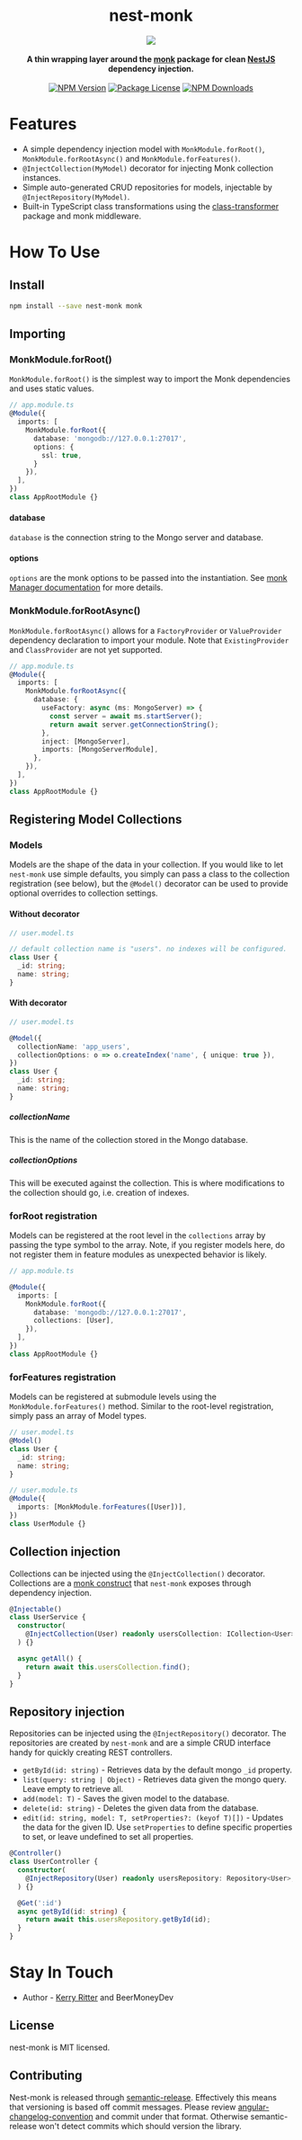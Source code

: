 <h1 align="center">nest-monk</h1>
<div align="center">
  <img src="https://beermoneydev-assets.s3.amazonaws.com/nest-monk-logo.png" />
</div>
<br />
<div align="center">
  <strong>A thin wrapping layer around the <a href="https://automattic.github.io/monk/" target="_blank">monk</a> package for clean <a href="https://github.com/nestjs">NestJS</a> dependency injection.</strong>
</div>
<br />
<div align="center">
<a href="https://www.npmjs.com/package/nest-monk"><img src="https://img.shields.io/npm/v/nest-monk.svg" alt="NPM Version" /></a>
<a href="https://www.npmjs.com/package/nest-monk"><img src="https://img.shields.io/npm/l/nest-monk.svg" alt="Package License" /></a>
<a href="https://www.npmjs.com/package/nest-monk"><img src="https://img.shields.io/npm/dm/nest-monk.svg" alt="NPM Downloads" /></a>
</div>

# Features

* A simple dependency injection model with `MonkModule.forRoot()`, `MonkModule.forRootAsync()` and `MonkModule.forFeatures()`.
* `@InjectCollection(MyModel)` decorator for injecting Monk collection instances.
* Simple auto-generated CRUD repositories for models, injectable by `@InjectRepository(MyModel)`.
* Built-in TypeScript class transformations using the <a href="https://github.com/typestack/class-transformer">class-transformer</a> package and monk middleware.

# How To Use

## Install

```bash
npm install --save nest-monk monk
```

## Importing

### MonkModule.forRoot()

`MonkModule.forRoot()` is the simplest way to import the Monk dependencies and uses static values.

```ts
// app.module.ts
@Module({
  imports: [
    MonkModule.forRoot({
      database: 'mongodb://127.0.0.1:27017',
      options: {
        ssl: true,
      }
    }),
  ],
})
class AppRootModule {}
```

#### database

`database` is the connection string to the Mongo server and database.

#### options

`options` are the monk options to be passed into the instantiation. See <a href="https://automattic.github.io/monk/docs/manager/">monk Manager documentation</a> for more details.

### MonkModule.forRootAsync()

`MonkModule.forRootAsync()` allows for a `FactoryProvider` or `ValueProvider` dependency declaration to import your module. Note that `ExistingProvider` and `ClassProvider` are not yet supported.

```ts
// app.module.ts
@Module({
  imports: [
    MonkModule.forRootAsync({
      database: {
        useFactory: async (ms: MongoServer) => {
          const server = await ms.startServer();
          return await server.getConnectionString();
        },
        inject: [MongoServer],
        imports: [MongoServerModule],
      },
    }),
  ],
})
class AppRootModule {}
```

## Registering Model Collections

### Models

Models are the shape of the data in your collection. If you would like to let `nest-monk` use simple defaults, you simply can pass a class to the collection registration (see below), but the `@Model()` decorator can be used to provide optional overrides to collection settings.

#### Without decorator
```ts
// user.model.ts

// default collection name is "users". no indexes will be configured.
class User {
  _id: string;
  name: string;
}
```

#### With decorator
```ts
// user.model.ts

@Model({
  collectionName: 'app_users',
  collectionOptions: o => o.createIndex('name', { unique: true }),
})
class User {
  _id: string;
  name: string;
}
```

##### collectionName

This is the name of the collection stored in the Mongo database.

##### collectionOptions

This will be executed against the collection. This is where modifications to the collection should go, i.e. creation of indexes.

### forRoot registration

Models can be registered at the root level in the `collections` array by passing the type symbol to the array. Note, if you register models here, do not register them in feature modules as unexpected behavior is likely.

```ts
// app.module.ts

@Module({
  imports: [
    MonkModule.forRoot({
      database: 'mongodb://127.0.0.1:27017',
      collections: [User],
    }),
  ],
})
class AppRootModule {}
```

### forFeatures registration

Models can be registered at submodule levels using the `MonkModule.forFeatures()` method. Similar to the root-level registration, simply pass an array of Model types. 

```ts
// user.model.ts
@Model()
class User {
  _id: string;
  name: string;
}

// user.module.ts
@Module({
  imports: [MonkModule.forFeatures([User])],
})
class UserModule {}
```

## Collection injection

Collections can be injected using the `@InjectCollection()` decorator. Collections are a <a href="https://automattic.github.io/monk/docs/collection/">monk construct</a> that `nest-monk` exposes through dependency injection.

```ts
@Injectable()
class UserService {
  constructor(
    @InjectCollection(User) readonly usersCollection: ICollection<User>,
  ) {}

  async getAll() {
    return await this.usersCollection.find();
  }
}
```

## Repository injection

Repositories can be injected using the `@InjectRepository()` decorator. The repositories are created by `nest-monk` and are a simple CRUD interface handy for quickly creating REST controllers.

* `getById(id: string)` - Retrieves data by the default mongo `_id` property.
* `list(query: string | Object)` - Retrieves data given the mongo query. Leave empty to retrieve all.
* `add(model: T)` - Saves the given model to the database. 
* `delete(id: string)` - Deletes the given data from the database.
* `edit(id: string, model: T, setProperties?: (keyof T)[])` - Updates the data for the given ID. Use `setProperties` to define specific properties to set, or leave undefined to set all properties.

```ts
@Controller()
class UserController {
  constructor(
    @InjectRepository(User) readonly usersRepository: Repository<User>,
  ) {}

  @Get(':id')
  async getById(id: string) {
    return await this.usersRepository.getById(id);
  }
}
```

# Stay In Touch

* Author - [Kerry Ritter](https://twitter.com/kerryritter) and BeerMoneyDev

## License

nest-monk is MIT licensed.

## Contributing

Nest-monk is released through [semantic-release](https://github.com/semantic-release/semantic-release). Effectively this means that versioning is based off commit messages. Please review [angular-changelog-convention](https://github.com/conventional-changelog-archived-repos/conventional-changelog-angular/blob/master/convention.md) and commit under that format. Otherwise semantic-release won't detect commits which should version the library.
